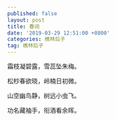 ```yaml
---
published: false
layout: post
title: 春词
date: '2019-03-29 12:51:00 +0800'
categories: 樵林后子
tag: 樵林后子
---
```


霜枝凝碧露，雪蕊坠朱梅。


松杪春欲晓，岭楠日初微。


山空幽鸟静，树远小虫飞。


功名藏袖手，衔酒看余晖。
